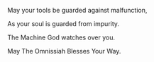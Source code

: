 May your tools be guarded against malfunction,

As your soul is guarded from impurity.

The Machine God watches over you.

May The Omnissiah Blesses Your Way.
